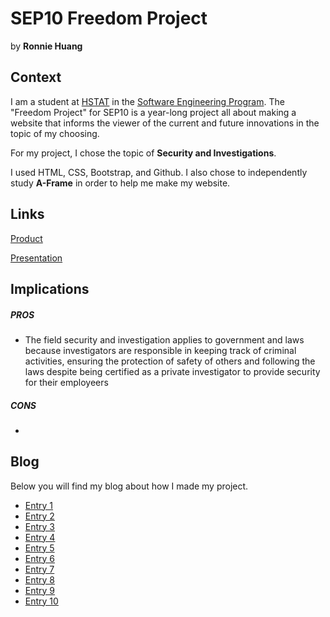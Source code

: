 # SEP10 Freedom Project
by **Ronnie Huang**

## Context
I am a student at [HSTAT](https://www.hstat.org/) in the [Software Engineering Program](https://hstatsep.github.io/). The "Freedom Project" for SEP10 is a year-long project all about making a website that informs the viewer of the current and future innovations in the topic of my choosing.

For my project, I chose the topic of **Security and Investigations**. 

I used HTML, CSS, Bootstrap, and Github. I also chose to independently study **A-Frame** in order to help me make my website.

## Links

[Product](https://ronnieh6918.github.io/sep10-freedom-project/)

[Presentation](https://docs.google.com/presentation/d/1XleHHcOvsN7VwU0hxrm_7MsHXu9Ql5lckj_aXe_ekVU/edit?usp=sharing)

## Implications
##### PROS
* The field security and investigation applies to government and laws because investigators are responsible in keeping track of criminal activities, ensuring the protection of safety of others and following the laws despite being certified as a private investigator to provide security for their employeers
##### CONS
* 


## Blog
Below you will find my blog about how I made my project.

* [Entry 1](blog/entry01.md)
* [Entry 2](blog/entry02.md)
* [Entry 3](blog/entry03.md)
* [Entry 4](blog/entry04.md)
* [Entry 5](blog/entry05.md)
* [Entry 6](blog/entry06.md)
* [Entry 7](blog/entry07.md)
* [Entry 8](blog/entry08.md)
* [Entry 9](blog/entry09.md)
* [Entry 10](blog/entry10.md)
